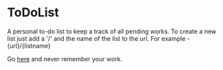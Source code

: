 # ToDoList
A personal to-do list to keep a track of all pending works. To create a new list just add a '/' and the name of the list to the url.
For example - {url}/{listname}

Go [here](https://codeforces.com/profile/spicyflame) and never remember your work.
